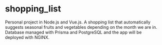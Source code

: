 # shopping_list
Personal project in Node.js and Vue.js. A shopping list that automatically suggests seasonal fruits and vegetables depending on the month we are in. Database managed with Prisma and PostgreSQL and the app will be deployed with NGINX.
